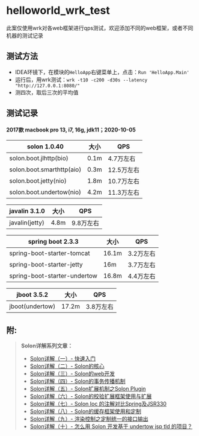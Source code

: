 # helloworld_wrk_test

此案仅使用wrk对各web框架进行qps测试，欢迎添加不同的web框架，或者不同机器的测试记录

## 测试方法

* IDEA环镜下，在模块的`HelloApp`右键菜单上，点击：`Run 'HelloApp.Main'`
* 运行后，用wrk测试：`wrk -t10 -c200 -d30s --latency "http://127.0.0.1:8080/"`
* 测四次，取后三次的平均值


## 测试记录

#### 2017款 macbook pro 13, i7, 16g, jdk11；2020-10-05

|  solon 1.0.40 | 大小 | QPS | 
| -------- | -------- | -------- | 
| solon.boot.jlhttp(bio)     | 0.1m     | 4.7万左右     |
| solon.boot.smarthttp(aio)     | 0.3m     | 12.5万左右     | 
| solon.boot.jetty(nio)     | 1.8m     | 10.7万左右     | 
| solon.boot.undertow(nio)     | 4.2m     | 11.3万左右     | 


| javalin 3.1.0  | 大小 |  QPS  | 
| -------- | -------- | -------- |
| javalin(jetty)   | 4.8m |  9.8万左右  | 


| spring boot 2.3.3  | 大小 |  QPS  | 
| -------- | -------- | -------- |
| spring-boot-starter-tomcat   | 16.1m |  3.2万左右  | 
| spring-boot-starter-jetty | 16m | 3.7万左右 |
| spring-boot-starter-undertow | 16.8m | 4.4万左右 |

| jboot 3.5.2  | 大小 |  QPS  | 
| -------- | -------- | -------- |
| jboot(undertow)   | 17.2m |  3.8万左右  | 


## 附:

> **Solon详解系列文章：**
> * [Solon详解（一）- 快速入门](https://www.cnblogs.com/noear/p/13520109.html)
> * [Solon详解（二）- Solon的核心](https://www.cnblogs.com/noear/p/13520125.html)
> * [Solon详解（三）- Solon的web开发](https://www.cnblogs.com/noear/p/13520142.html)
> * [Solon详解（四）- Solon的事务传播机制](https://www.cnblogs.com/noear/p/13545461.html)
> * [Solon详解（五）- Solon扩展机制之Solon Plugin](https://www.cnblogs.com/noear/p/13547433.html)
> * [Solon详解（六）- Solon的校验扩展框架使用与扩展  ](https://www.cnblogs.com/noear/p/13640075.html)
> * [Solon详解（七）- Solon Ioc 的注解对比Spring及JSR330](https://www.cnblogs.com/noear/p/13666001.html)
> * [Solon详解（八）- Solon的缓存框架使用和定制](https://www.cnblogs.com/noear/p/13737075.html)
> * [Solon详解（九）- 渲染控制之定制统一的接口输出](https://www.cnblogs.com/noear/p/13753930.html)
> * [Solon详解（十）- 怎么用 Solon 开发基于 undertow jsp tld 的项目？](https://www.cnblogs.com/noear/p/13772695.html)



